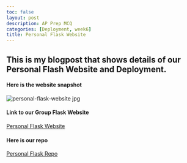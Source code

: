```yaml
---
toc: false
layout: post
description: AP Prep MCQ
categories: [Deployment, week6]
title: Personal Flask Website
---
```


## This is my blogpost that shows details of our Personal Flash Website and Deployment. 

#### Here is the website snapshot 
<img src="{{site.baseurl}}/images/personal-flask-website.jpg" alt="personal-flask-website jpg">

#### Link to our Group Flask Website
[Personal Flask Website](http://18.216.138.52:8081/)

#### Here is our repo
[Personal Flask Repo](https://github.com/NavanYatavelli/BeeFlask)
